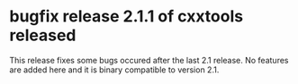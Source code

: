 bugfix release 2.1.1 of cxxtools released
=========================================

This release fixes some bugs occured after the last 2.1 release. No features are added here and it is binary compatible to version 2.1.


